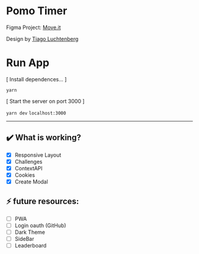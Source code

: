 # Pomo Timer

Figma Project: [Move.it](https://www.figma.com/file/ge20pu3ofMOKoliUyKx1Nl/Move.it-1.0/)

Design by [Tiago Luchtenberg](https://www.instagram.com/tiagoluchtenberg/?hl=pt-br)

# Run App

[ Install dependences... ]

`yarn`

[ Start the server on port 3000 ]

`yarn dev`
`localhost:3000`

<hr>

## ✔️ What is working?

- [x] Responsive Layout
- [x] Challenges
- [x] ContextAPI
- [x] Cookies
- [x] Create Modal

## ⚡ future resources:

- [ ] PWA
- [ ] Login oauth (GitHub)
- [ ] Dark Theme
- [ ] SideBar
- [ ] Leaderboard

